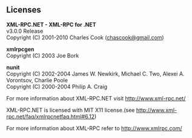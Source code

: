 Licenses
--------

**XML-RPC.NET - XML-RPC for .NET**  
v3.0.0 Release  
Copyright (C) 2001-2010 Charles Cook (chascook@gmail.com)  

**xmlrpcgen**  
Copyright (C) 2003 Joe Bork  

**nunit**  
Copyright (C) 2002-2004 James W. Newkirk, Michael C. Two, Alexei A. Vorontsov, Charlie Poole  
Copyright (C) 2000-2004 Philip A. Craig  

For more information about XML-RPC.NET visit http://www.xml-rpc.net/

XML-RPC.NET is licensed with MIT X11 license.(see http://www.xml-rpc.net/faq/xmlrpcnetfaq.html#6.12)

For more information about XML-RPC refer to http://www.xmlrpc.com/